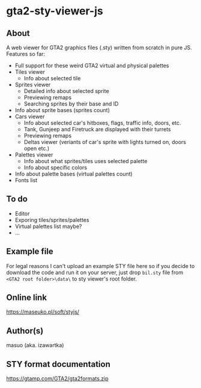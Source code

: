 # gta2-sty-viewer-js

## About
A web viewer for GTA2 graphics files (.sty) written from scratch in pure JS. Features so far:
- Full support for these weird GTA2 virtual and physical palettes
- Tiles viewer
    - Info about selected tile
- Sprites viewer
    - Detailed info about selected sprite
    - Previewing remaps
    - Searching sprites by their base and ID
- Info about sprite bases (sprites count)
- Cars viewer
    - Info about selected car's hitboxes, flags, traffic info, doors, etc.
    - Tank, Gunjeep and Firetruck are displayed with their turrets
    - Previewing remaps
    - Deltas viewer (veriants of car's sprite with lights turned on, doors open etc.)
- Palettes viewer
    - Info about what sprites/tiles uses selected palette
    - Info about specific colors 
- Info about palette bases (virtual palettes count)
- Fonts list

## To do
- Editor
- Exporing tiles/sprites/palettes
- Virtual palettes list maybe?
- ...

## Example file
For legal reasons I can't upload an example STY file here so if you decide to download the code
and run it on your server, just drop `bil.sty` file from `<GTA2 root folder>\data\` to sty viewer's
root folder.

## Online link
https://maseuko.pl/soft/styjs/

## Author(s)
masuo (aka. izawartka)

## STY format documentation
https://gtamp.com/GTA2/gta2formats.zip